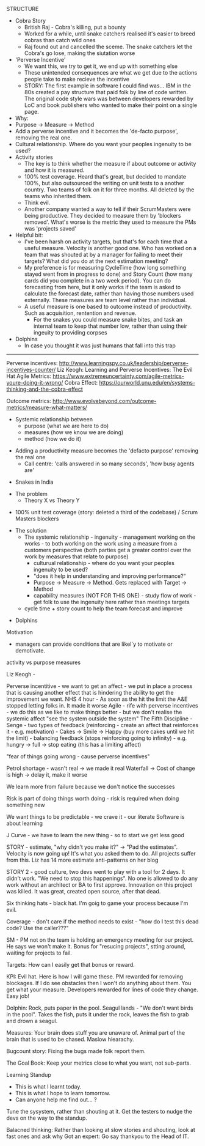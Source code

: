 STRUCTURE

* Cobra Story
    * British Raj - Cobra's killing, put a bounty
    * Worked for a while, until snake catchers realised it's easier to breed cobras than catch wild ones
    * Raj found out and cancelled the sceme. The snake catchers let the Cobra's go lose, making the siutation worse
* 'Perverse Incentive'
    * We want this, we try to get it, we end up with something else
    * These unintended consequences are what we get due to the actions people take to make recieve the incentive
    * STORY: The first example in software I could find was... IBM in the 80s created a pay structure that paid folk by line of code written. The original code style wars was between developers rewarded by LoC and book publishers who wanted to make their point on a single page.
* Why:
 * Purpose -> Measure -> Method
 * Add a perverse incentive and it becomes the 'de-facto purpose', removing the real one.
 * Cultural relationship. Where do you want your peoples ingenuity to be used?
* Activity stories
  * The key is to think whether the measure if about outcome or activity and how it is measured.
  * 100% test coverage. Heard that's great, but decided to mandate 100%, but also outsourced the writing on unit tests to a another country. Two teams of folk on it for three months. All deleted by the teams who inherited them.
  * Think evil.
  * Another company wanted a way to tell if their ScrumMasters were being productive. They decided to measure them by 'blockers removed'. What's worse is the metric they used to measure the PMs was 'projects saved'
* Helpful bit:
  * I've been harsh on activity targets, but that's for each time that a useful measure. Velocity is another good one. Who has worked on a team that was shouted at by a manager for failing to meet their targets? What did you do at the next estimation meeting? 
  * My preference is for measuring CycleTime (how long something stayed went from in progress to done) and Story Count (how many cards did you complete in a two week period). You can do forecasting from here, but it only works if the team is asked to calculate the forecast date, rather than having those numbers used externally. These measures are team level rather than individual.
  * A useful measure is one based to outcome instead of productivity. Such as acquisition, rentention and revenue.
    * For the snakes you could measure snake bites, and task an internal team to keep that number low, rather than using their ingeuity to providing corpses
* Dolphins
  * In case you thought it was just humans that fall into this trap

------

Perverse incentives: http://www.learningspy.co.uk/leadership/perverse-incentives-counter/
Liz Keogh: Learning and Perverse Incentives: The Evil Hat
Agile Metrics: https://www.extremeuncertainty.com/agile-metrics-youre-doing-it-wrong/
Cobra Effect: https://ourworld.unu.edu/en/systems-thinking-and-the-cobra-effect

Outcome metrics: http://www.evolvebeyond.com/outcome-metrics/measure-what-matters/

* Systemic relationship between 
    * purpose (what we are here to do)
    * measures (how we know we are doing)
    * method (how we do it)   
- Adding a productivity measure becomes the 'defacto purpose' removing the real one
    - Call centre: 'calls answered in so many seconds', 'how busy agents are'

* Snakes in India
 - The problem
    - Theory X vs Theory Y
* 100% unit test coverage (story: deleted a third of the codebase) / Scrum Masters blockers
 - The solution
    - The systemic relationship - ingenuity - management working on the works - to both working on the work using a measure from a customers perspective (both parties get a greater control over the work by measures that relate to purpose)
        - culturual relationship - where do you want your peoples ingenuity to be used?
        - "does it help in understanding and improving performance?"
        - Purpose -> Measure -> Method. Gets replaced with Target -> Method
        - capability measures (NOT FOR THIS ONE) - study flow of work - get folk to use the ingenuity here rather than meetings targets
    - cycle time + story count to help the team forecast and improve
* Dolphins


Motivation
 - managers can provide conditions that are likel`y to motivate or demotivate.

activity vs purpose measures


Liz Keogh -

Perverse incentitive - we want to get an affect - we put in place a process that is causing another effect that is hindering the ability to get the improvement we want.
NHS 4 hour - As soon as the hit the limit the A&E stopped letting folks in. It made it worse
Agile - rife with perverse incentives - we do this as we like to make things better - but we don't realise the systemic affect
"see the system outside the system" 
The Fifth Discipline - Senge 
    - two types of feedback (reinforcing - create an affect that reinforces it - e.g. motivation)
    - Cakes -> Smile -> Happy (buy more cakes until we hit the limit)
    - balancing feedback (stops reinforcing going to infinity)
    - e.g. hungry -> full -> stop eating (this has a limiting affect)

"fear of things going wrong - cause perverse incentives"

Petrol shortage - wasn't real -> we made it real
Waterfall -> Cost of change is high -> delay it, make it worse

We learn more from failure because we don't notice the successes

Risk is part of doing things worth doing - risk is required when doing something new

We want things to be predictable - we crave it - our literate 
Software is about learning

J Curve - we have to learn the new thing - so to start we get less good

STORY - estimate, "why didn't you make it?" -> "Pad the estimates". Velocity is now going up! It's what you asked them to do. All projects suffer from this.
Liz has 14 more estimate anti-patterns on her blog

STORY 2 - good culture, two devs went to play with a tool for 2 days. It didn't work. "We need to stop this happenings". No one is allowed to do any work without an architect or BA to first approve. Innovation on this project was killed. It was great, created open source, after that dead.

Six thinking hats - black hat. I'm goig to game your process because I'm evil.

Coverage - don't care if the method needs to exist - "how do I test this dead code? Use the caller???"

SM - PM not on the team is holding an emergency meeting for our project. He says we won't make it. Bonus for "resucing projects", stting around, waiting for projects to fail.

Targets: How can I easily get that bonus or reward.

KPI: Evil hat. Here is how I will game these. PM rewarded for removing blockages. If I do see obstacles then I won't do anything about them.
You get what your measure.
Developers rewarded for lines of code they change. Easy job!

Dolphin: Rock, puts paper in the pool. Seagul lands - "We don't want birds in the pool". Takes the fish, puts it under the rock, leaves the fish to grab and drown a seagul.

Measures: Your brain does stuff you are unaware of. Animal part of the brain that is used to be chased.
Maslow hiearachy. 

Bugcount story: Fixing the bugs made folk report them.

The Goal Book: Keep your metrics close to what you want, not sub-parts.

Learning Standup
* This is what I learnt today.
* This is what I hope to learn tomorrow.
* Can anyone help me find out… ?

Tune the sysystem, rather than shouting at it. Get the testers to nudge the devs on the way to the standup.

Balacned thinking: Rather than looking at slow stories and shouting, look at fast ones and ask why
Got an expert: Go say thankyou to the Head of IT.

